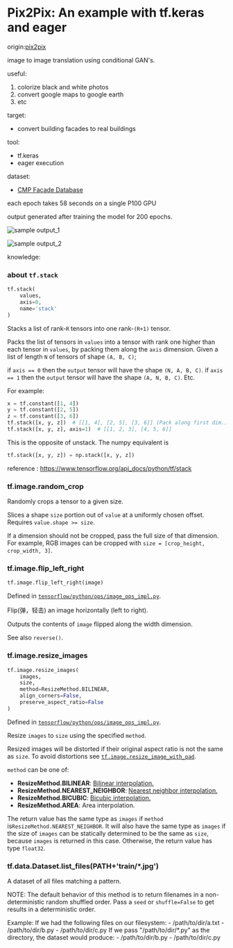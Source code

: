 # Pix2Pix: An example with tf.keras and eager

origin:[pix2pix](https://github.com/tensorflow/tensorflow/blob/r1.11/tensorflow/contrib/eager/python/examples/pix2pix/pix2pix_eager.ipynb)

image to image translation using conditional GAN's.

useful:

1. colorize black and white photos
2. convert google maps to google earth
3. etc

target:

- convert building facades to real buildings

tool:

- tf.keras
- eager execution

dataset:

- [CMP Facade Database](http://cmp.felk.cvut.cz/~tylecr1/facade/)

each epoch takes 58 seconds on a single P100 GPU

output generated after training the model for 200 epochs.

![sample output_1](https://camo.githubusercontent.com/623ba268ffd0bd96c11e820a3117c229da0a7d49/68747470733a2f2f7777772e74656e736f72666c6f772e6f72672f696d616765732f67616e2f706978327069785f312e706e67)

![sample output_2](https://camo.githubusercontent.com/7ae12e1b410322152c3f902397de2bc88e474a69/68747470733a2f2f7777772e74656e736f72666c6f772e6f72672f696d616765732f67616e2f706978327069785f322e706e67)

knowledge:

### about `tf.stack`

```python
tf.stack(
    values,
    axis=0,
    name='stack'
)
```



Stacks a list of rank-`R` tensors into one rank-`(R+1)` tensor.

Packs the list of tensors in `values` into a tensor with rank one higher than each tensor in `values`, by packing them along the `axis` dimension. Given a list of length `N` of tensors of shape `(A, B, C)`;

if `axis == 0` then the `output` tensor will have the shape `(N, A, B, C)`. if `axis == 1` then the `output` tensor will have the shape `(A, N, B, C)`. Etc.

For example:

```python
x = tf.constant([1, 4])
y = tf.constant([2, 5])
z = tf.constant([3, 6])
tf.stack([x, y, z])  # [[1, 4], [2, 5], [3, 6]] (Pack along first dim.)
tf.stack([x, y, z], axis=1)  # [[1, 2, 3], [4, 5, 6]]
```

This is the opposite of unstack. The numpy equivalent is

```python
tf.stack([x, y, z]) = np.stack([x, y, z])
```

reference : https://www.tensorflow.org/api_docs/python/tf/stack



### tf.image.random_crop

Randomly crops a tensor to a given size.

Slices a shape `size` portion out of `value` at a uniformly chosen offset. Requires `value.shape >= size`.

If a dimension should not be cropped, pass the full size of that dimension. For example, RGB images can be cropped with `size = [crop_height, crop_width, 3]`.

### tf.image.flip_left_right

```python
tf.image.flip_left_right(image)
```

Defined in [`tensorflow/python/ops/image_ops_impl.py`](https://www.tensorflow.org/code/stable/tensorflow/python/ops/image_ops_impl.py).

Flip(弹，轻击) an image horizontally (left to right).

Outputs the contents of `image` flipped along the width dimension.

See also `reverse()`.

### tf.image.resize_images

```python
tf.image.resize_images(
    images,
    size,
    method=ResizeMethod.BILINEAR,
    align_corners=False,
    preserve_aspect_ratio=False
)
```

Defined in [`tensorflow/python/ops/image_ops_impl.py`](https://www.tensorflow.org/code/stable/tensorflow/python/ops/image_ops_impl.py).

Resize `images` to `size` using the specified `method`.

Resized images will be distorted if their original aspect ratio is not the same as `size`. To avoid distortions see [`tf.image.resize_image_with_pad`](https://www.tensorflow.org/api_docs/python/tf/image/resize_image_with_pad).

`method` can be one of:

- **ResizeMethod.BILINEAR**: [Bilinear interpolation.](https://en.wikipedia.org/wiki/Bilinear_interpolation)
- **ResizeMethod.NEAREST_NEIGHBOR**: [Nearest neighbor interpolation.](https://en.wikipedia.org/wiki/Nearest-neighbor_interpolation)
- **ResizeMethod.BICUBIC**: [Bicubic interpolation.](https://en.wikipedia.org/wiki/Bicubic_interpolation)
- **ResizeMethod.AREA**: Area interpolation.

The return value has the same type as `images` if `method` is`ResizeMethod.NEAREST_NEIGHBOR`. It will also have the same type as `images` if the size of `images` can be statically determined to be the same as `size`, because `images` is returned in this case. Otherwise, the return value has type `float32`.

### tf.data.Dataset.list_files(PATH+'train/*.jpg')

A dataset of all files matching a pattern.

NOTE: The default behavior of this method is to return filenames in a non-deterministic random shuffled order. Pass a `seed` or `shuffle=False` to get results in a deterministic order.

Example: If we had the following files on our filesystem: - /path/to/dir/a.txt - /path/to/dir/b.py - /path/to/dir/c.py If we pass "/path/to/dir/*.py" as the directory, the dataset would produce: - /path/to/dir/b.py - /path/to/dir/c.py

